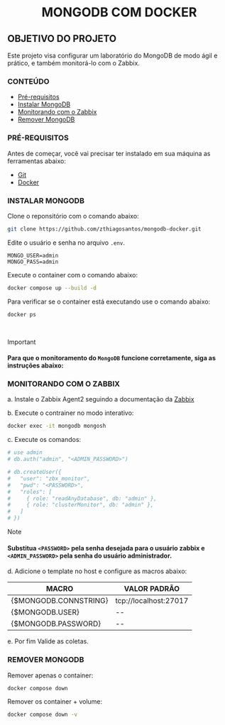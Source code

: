 <h1 align="center">MONGODB COM DOCKER</h1>

## OBJETIVO DO PROJETO
Este projeto visa configurar um laboratório do MongoDB de modo ágil e prático, e também monitorá-lo com o Zabbix.

### CONTEÚDO
<!--ts-->
   * [Pré-requisitos](#pr%C3%A9-requisitos)
   * [Instalar MongoDB](#instalar-mongodb)
   * [Monitorando com o Zabbix](#monitorando-com-o-zabbix)
   * [Remover MongoDB](#remover-mongodb)
<!--te-->

### PRÉ-REQUISITOS

Antes de começar, você vai precisar ter instalado em sua máquina as ferramentas abaixo:

- [Git](https://git-scm.com/download/linux)
- [Docker](https://docs.docker.com/engine/install/)

### INSTALAR MONGODB

Clone o reponsitório com o comando abaixo:
```bash
git clone https://github.com/zthiagosantos/mongodb-docker.git
```

Edite o usuário e senha no arquivo `.env`.
```env
MONGO_USER=admin
MONGO_PASS=admin
```

Execute o container com o comando abaixo:
```bash
docker compose up --build -d
```

Para verificar se o container está executando use o comando abaixo:
```bash
docker ps
```

<br>

> [!IMPORTANT]
> #### Para que o monitoramento do `MongoDB` funcione corretamente, siga as instruções abaixo:

### MONITORANDO COM O ZABBIX

a. Instale o Zabbix Agent2 seguindo a documentação da [Zabbix](https://www.zabbix.com/br/download)

b. Execute o contrainer no modo interativo:

```bash
docker exec -it mongodb mongosh
```

c. Execute os comandos:
```bash
# use admin
# db.auth("admin", "<ADMIN_PASSWORD>")

# db.createUser({
#   "user": "zbx_monitor",
#   "pwd": "<PASSWORD>",
#   "roles": [
#     { role: "readAnyDatabase", db: "admin" },
#     { role: "clusterMonitor", db: "admin" },
#   ]
# })
```

> [!NOTE]
> #### Substitua `<PASSWORD>` pela senha desejada para o usuário zabbix e `<ADMIN_PASSWORD>` pela senha do usuário administrador.

d. Adicione o template no host e configure as macros abaixo:

| MACRO                 | VALOR PADRÃO          |
| --------------------- | --------------------- |
| {$MONGODB.CONNSTRING} | tcp://localhost:27017 |
| {$MONGODB.USER}       | --                    |
| {$MONGODB.PASSWORD}   | --                    |

e. Por fim Valide as coletas.


### REMOVER MONGODB
Remover apenas o container:
```bash
docker compose down
```

Remover os container + volume:
```bash
docker compose down -v
```
